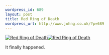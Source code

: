 ```yaml
--- 
wordpress_id: 689
layout: post
title: Red Ring of Death
wordpress_url: http://www.johng.co.uk/?p=689
---
```

<a class="flickr-image" title="Red Ring of Death" href="http://www.flickr.com/photos/14499200@N00/2770855792/"><img src="http://farm4.static.flickr.com/3161/2770855792_c75feaa6b0_m.jpg" alt="Red Ring of Death" /></a><a class="flickr-image" title="Red Ring of Death" href="http://www.flickr.com/photos/14499200@N00/2770007271/"><img src="http://farm4.static.flickr.com/3039/2770007271_668ee4c7bc_m.jpg" alt="Red Ring of Death" /></a>

It finally happened.
